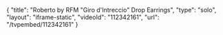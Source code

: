 {
    "title": "Roberto by RFM \"Giro d'Intreccio\" Drop Earrings",
    "type": "solo",
    "layout": "iframe-static",
    "videoId": "112342161",
    "url": "\/tvpembed\/112342161"
}